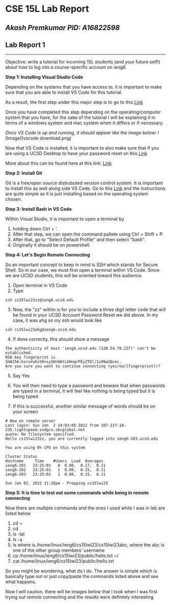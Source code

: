 # CSE 15L Lab Report 
*Akash Premkumar*
*PID: A16822598*
---
## Lab Report 1
---
Objective: write a tutorial for incoming 15L students (and your future self!) about how to log into a course-specific account on ieng6. 

**Step 1: Installing Visual Studio Code**

Depending on the systems that you have access to, it is important to make sure that you are able to install VS Code for this tutorial. 

As a result, the first step under this major step is to go to this [Link]((https://code.visualstudio.com/download))

Once you have completed this step depending on the operating/computer system that you have, for the sake of the tutorial I will be explaining it in terms of a windows system and mac system when it differs or if necessary. 
 
*Once VS Code is up and running, it should appear like the image below:*
![Image](vscode download.png)

Now that VS Code is installed, it is important to also make sure that if you are using a UCSD Desktop to have your password reset on this [Link](https://sdacs.ucsd.edu/~icc/index.php)

More about this can be found here at this link: [Link](https://docs.google.com/document/d/1hs7CyQeh-MdUfM9uv99i8tqfneos6Y8bDU0uhn1wqho/edit)


**Step 2: Install Git**

Git is a free/open source distrubuted version control system. It is important to install this as well along side VS Code. Go to this [Link](https://git-scm.com/) and the instructions are quite simple as it is just installing based on the operating system chosen. 

**Step 3: Install Bash in VS Code**

Within Visual Studio, it is important to open a terminal by 

1. holding down Ctrl + '. 
2. After that step, we can open the command pallete using Ctrl + Shift + P. 
3. After that, go to "Select Default Profile" and then select "bash". 
4. Originally it should be on powershell. 

**Step 4: Let's Begin Remote Connecting**

So an important concept to keep in mind is SSH which stands for Secure Shell. So in our case, we must first open a terminal within VS Code. Since we are UCSD students, this will be oriented toward this audience. 

1. Open terminal in VS Code
2. Type 
```
ssh cs15lwi23zz@ieng6.ucsd.edu

```
3. Now, the "zz" within is for you to include a three digit letter code that will be found in your UCSD Account Password Reset we did above. In my case, it was ahg so my ssh would look like 
```
ssh cs15lwi23ahg@ieng6.ucsd.edu

```
4. If done correctly, this should show a message 

```
The authenticity of host 'ieng6.ucsd.edu (128.54.70.227)' can't be established.
RSA key fingerprint is SHA256:ksruYwhnYH+sySHnHAtLUHngrPEyZTDl/1x99wUQcec.
Are you sure you want to continue connecting (yes/no/[fingerprint])? 

```

5. Say Yes

6. You will then need to type a password and beware that when passwords are typed in a terminal, it will feel like nothing is being typed but it is being typed

7. If this is successful, another similar message of words should be on your screen 

```
# Now on remote server
Last login: Sun Jan  2 14:03:05 2022 from 107-217-10-235.lightspeed.sndgca.sbcglobal.net
quota: No filesystem specified.
Hello cs15lwi23zz, you are currently logged into ieng6-203.ucsd.edu

You are using 0% CPU on this system

Cluster Status 
Hostname     Time    #Users  Load  Averages  
ieng6-201   23:25:01   0  0.08,  0.17,  0.11
ieng6-202   23:25:01   1  0.09,  0.15,  0.11
ieng6-203   23:25:01   1  0.08,  0.15,  0.11

Sun Jan 02, 2022 11:28pm - Prepping cs15lwi23

```
**Step 5: It is time to test out some commands while being in remote connecting**

Now there are multiple commands and the ones I used while I was in lab are listed below
1. cd ~
2. cd
3. ls -lat
4. ls -a
5. ls <directory> where <directory> is /home/linux/ieng6/cs15lwi23/cs15lwi23abc, where the abc is one of the other group members’ username
6. cp /home/linux/ieng6/cs15lwi23/public/hello.txt ~/
7. cat /home/linux/ieng6/cs15lwi23/public/hello.txt
 
So you might be wondering, what do I do. The answer is simple which is basically type out or just copy/paste the commands listed above and see what happens. 
 
 Now I will caution, there will be images below that I took when I was first trying out remote connecting and the results were defintely interesting. 
